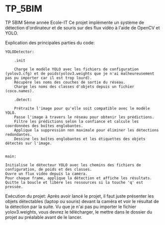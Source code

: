 # TP_5BIM
TP 5BIM 5ème année Ecole-IT
Ce projet implémente un système de détection d'ordinateur et de souris sur des flux vidéo à l'aide de OpenCV et YOLO.

Explication des principales parties du code:

	YOLODetector:
		
	    .init
	    
	    Charge le modèle YOLO avec les fichiers de configuration (yolov3.cfg) et de poids(yolov3.weights que je n'ai malheureusement pas pu importer car il est trop lourd).
	    Récupère les noms des couches de sortie du réseau.
	    Charge les noms des classes d'objets depuis un fichier (coco.names).
	    
	    .detect:
	    
	    Prétraite l'image pour qu'elle soit compatible avec le modèle YOLO.
	    Passe l'image à travers le réseau pour obtenir les prédictions.
	    Filtre les prédictions selon la confiance et calcule les coordonnées des boîtes englobantes.
	    Applique la suppression non maximale pour éliminer les détections redondantes.
	    Dessine les boîtes englobantes et les étiquettes des objets détectés sur l'image.
	
	
	main:
	
	Initialise le détecteur YOLO avec les chemins des fichiers de configuration, de poids et des classes.
	Ouvre un flux vidéo depuis la caméra.
	Pour chaque frame, applique la détection et affiche les résultats.
	Quitte la boucle et libère les ressources si la touche 'q' est pressée.


Exécution du projet:
	Après avoir lancé le projet, il faut juste présenter les objets détectables (laptop ou souris) devant la caméra et voir le résultat de la détection par la suite. Vu que je n'ai pas pu importer le fichier yolov3.weights, vous devrez le télécharger, le mettre dans le dossier du projet au préalable avant de le lancer.
